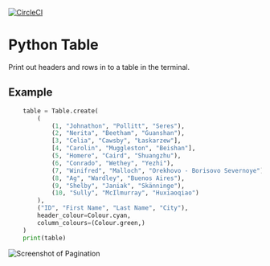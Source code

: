 [![CircleCI](https://circleci.com/gh/sarcoma/terminal_table/tree/master.svg?style=svg)](https://circleci.com/gh/sarcoma/terminal_table/tree/master)

# Python Table

Print out headers and rows in to a table in the terminal.

## Example 

```python
    table = Table.create(
        (
            (1, "Johnathon", "Pollitt", "Seres"),
            (2, "Nerita", "Beetham", "Guanshan"),
            [3, "Celia", "Cawsby", "Łaskarzew"],
            [4, "Carolin", "Muggleston", "Beishan"],
            (5, "Homere", "Caird", "Shuangzhu"),
            (6, "Conrado", "Wethey", "Yezhi"),
            (7, "Winifred", "Malloch", "Orekhovo - Borisovo Severnoye"),
            (8, "Ag", "Wardley", "Buenos Aires"),
            (9, "Shelby", "Janiak", "Skänninge"),
            (10, "Sully", "McIlmurray", "Huxiaoqiao")
        ),
        ("ID", "First Name", "Last Name", "City"),
        header_colour=Colour.cyan,
        column_colours=(Colour.green,)
    )
    print(table)
```

![Screenshot of Pagination](/../screenshot/screenshot/table.png?raw=true "Pagination Example")
